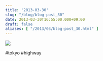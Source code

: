 ```yaml
---
title: '2013-03-30'
slug: "/blog/blog-post_30"
date: 2013-03-30T16:55:00.000+09:00
draft: false
aliases: [ "/2013/03/blog-post_30.html" ]
---
```


  

  
![](http://68.media.tumblr.com/a88a863ca2316cd67909b77a1a2a2fd2/tumblr_mkhat9q2Hi1rwrdpxo1_1280.jpg)

  
  
#tokyo #highway